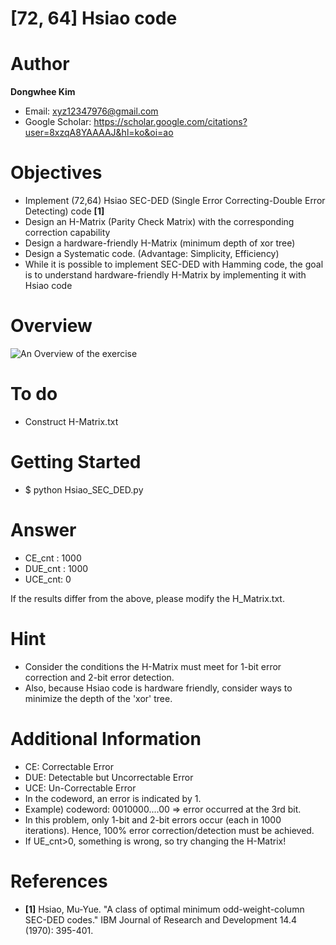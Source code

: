 # [72, 64] Hsiao code

# Author

**Dongwhee Kim** 

- Email: xyz12347976@gmail.com
- Google Scholar: https://scholar.google.com/citations?user=8xzqA8YAAAAJ&hl=ko&oi=ao

# Objectives
- Implement (72,64) Hsiao SEC-DED (Single Error Correcting-Double Error Detecting) code **[1]**
- Design an H-Matrix (Parity Check Matrix) with the corresponding correction capability
- Design a hardware-friendly H-Matrix (minimum depth of xor tree)
- Design a Systematic code. (Advantage: Simplicity, Efficiency)
- While it is possible to implement SEC-DED with Hamming code, the goal is to understand hardware-friendly H-Matrix by implementing it with Hsiao code

# Overview
![An Overview of the exercise](https://github.com/xyz123479/ECC-exercise/blob/main/01_Basic/02_72_64_Hsiao_code/%5B72%2C%2064%5D%20Hsiao%20code.png)

# To do
- Construct H-Matrix.txt

# Getting Started
- $ python Hsiao_SEC_DED.py

# Answer
- CE_cnt : 1000
- DUE_cnt : 1000
- UCE_cnt: 0

If the results differ from the above, please modify the H_Matrix.txt.

# Hint
- Consider the conditions the H-Matrix must meet for 1-bit error correction and 2-bit error detection.
- Also, because Hsiao code is hardware friendly, consider ways to minimize the depth of the 'xor' tree.

# Additional Information
- CE: Correctable Error
- DUE: Detectable but Uncorrectable Error
- UCE: Un-Correctable Error
- In the codeword, an error is indicated by 1.
- Example) codeword: 0010000....00 => error occurred at the 3rd bit.
- In this problem, only 1-bit and 2-bit errors occur (each in 1000 iterations). Hence, 100% error correction/detection must be achieved.
- If UE_cnt>0, something is wrong, so try changing the H-Matrix!

# References
- **[1]** Hsiao, Mu-Yue. "A class of optimal minimum odd-weight-column SEC-DED codes." IBM Journal of Research and Development 14.4 (1970): 395-401.
